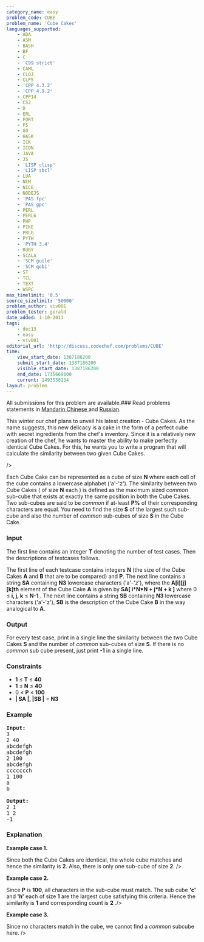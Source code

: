 ```yaml
---
category_name: easy
problem_code: CUBE
problem_name: 'Cube Cakes'
languages_supported:
    - ADA
    - ASM
    - BASH
    - BF
    - C
    - 'C99 strict'
    - CAML
    - CLOJ
    - CLPS
    - 'CPP 4.3.2'
    - 'CPP 4.9.2'
    - CPP14
    - CS2
    - D
    - ERL
    - FORT
    - FS
    - GO
    - HASK
    - ICK
    - ICON
    - JAVA
    - JS
    - 'LISP clisp'
    - 'LISP sbcl'
    - LUA
    - NEM
    - NICE
    - NODEJS
    - 'PAS fpc'
    - 'PAS gpc'
    - PERL
    - PERL6
    - PHP
    - PIKE
    - PRLG
    - PYTH
    - 'PYTH 3.4'
    - RUBY
    - SCALA
    - 'SCM guile'
    - 'SCM qobi'
    - ST
    - TCL
    - TEXT
    - WSPC
max_timelimit: '0.5'
source_sizelimit: '50000'
problem_author: viv001
problem_tester: gerald
date_added: 1-10-2013
tags:
    - dec13
    - easy
    - viv001
editorial_url: 'http://discuss.codechef.com/problems/CUBE'
time:
    view_start_date: 1387186200
    submit_start_date: 1387186200
    visible_start_date: 1387186200
    end_date: 1735669800
    current: 1493558134
layout: problem
---
```

All submissions for this problem are available.###  Read problems statements in [Mandarin Chinese ](http://www.codechef.com/download/translated/DEC13/mandarin/CUBE.pdf) and [Russian](http://www.codechef.com/download/translated/DEC13/russian/CUBE.pdf).

This winter our chef plans to unveil his latest creation - Cube Cakes. As the name suggests, this new delicacy is a cake in the form of a perfect cube with secret ingredients from the chef's inventory. Since it is a relatively new creation of the chef, he wants to master the ability to make perfectly identical Cube Cakes. For this, he wants you to write a program that will calculate the similarity between two given Cube Cakes.

 
/>

 Each Cube Cake can be represented as a cube of size **N** where each cell of the cube contains a lowercase alphabet ('a'-'z'). The similarity between two Cube Cakes ( of size  **N**  each ) is defined as the maximum sized *common* sub-cube that exists at exactly the same position in both the Cube Cakes. Two sub-cubes are said to be *common* if at-least **P%** of their corresponding characters are equal. You need to find the size **S** of the largest such sub-cube and also the number of *common* sub-cubes of size **S** in the Cube Cake.

### Input

 The first line contains an integer **T** denoting the number of test cases. Then the descriptions of testcases follows.

 The first line of each testcase contains integers **N** (the size of the Cube Cakes **A** and **B** that are to be compared) and  **P**.
The next line contains a string **SA** containing  **N3**  lowercase characters ('a'-'z'), where the  **A\[i\]\[j\]\[k\]th** element of the Cube Cake **A** is given by **SA\[ i\*N\*N + j\*N + k \]** where 0 ≤  **i, j, k**  ≤  **N-1** .
The next line contains a string **SB** containing  **N3**  lowercase characters ('a'-'z'), **SB** is the description of the Cube Cake **B** in the way analogical to **A**.

### Output

 For every test case, print in a single line the similarity between the two Cube Cakes  **S**  and the number of *common* sub-cubes of size **S**.
If there is no *common* sub cube present, just print **-1** in a single line.

### Constraints

- **1**  ≤ **T** ≤  **40**
- **1**  ≤ **N** ≤  **40**
- 0  ≤ **P** ≤  **100**
- **| SA |, |SB |**  =  **N3**

### Example

<pre><b>Input:</b>
3
2 40
abcdefgh
abcdefgh
2 100
abcdefgh
ccccccch
1 100
a
b

<b>Output:</b>
2 1
1 2
-1
</pre>
### Explanation

**Example case 1.**

Since both the Cube Cakes are identical, the whole cube matches and hence the similarity is **2**. Also, there is only one sub-cube of size **2**. />

**Example case 2.**

Since **P** is **100**, all characters in the sub-cube must match. The sub cube **'c'** and **'h'** each of size **1** are the largest cube satisfying this criteria. Hence the similarity is  **1**  and corresponding count is **2** ./>

**Example case 3.**

Since no characters match in the cube, we cannot find a *common* subcube here. />

